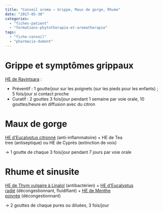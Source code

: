 ```yaml
---
title: "Conseil aroma – Grippe, Maux de gorge, Rhume"
date: "2017-05-30"
categories: 
  - "fiches-patient"
  - "formations-phytotherapie-et-aromatherapie"
tags: 
  - "fiche-conseil"
  - "pharmacie-dumont"
---
```


# Grippe et symptômes grippaux

[HE de Ravintsara](http://pharmacie.marionetmarin.fr/aromatherapie/ravintsara/) :

- Préventif : 1 goutte/jour sur les poignets (sur les pieds pour les enfants) ; 5 fois/jour si contact proche
- Curatif : 2 gouttes 3 fois/jour pendant 1 semaine par voie orale, 10 gouttes/heure en diffusion avec du citron

# Maux de gorge

[HE d'Eucalyptus citronné](http://pharmacie.marionetmarin.fr/aromatherapie/eucalyptus-citronne/) (anti-inflammatoire) + HE de Tea tree (antiseptique) ou HE de Cyprès (extinction de voix)

→ 1 goutte de chaque 3 fois/jour pendant 7 jours par voie orale

# Rhume et sinusite

[HE de Thym vulgaire à Linalol](http://pharmacie.marionetmarin.fr/aromatherapie/thym-vulgaire-linalol/) (antibactérien) + [HE d'Eucalyptus radié](http://pharmacie.marionetmarin.fr/aromatherapie/eucalyptus-radie/) (décongestionnant, fluidifiant) + [HE de Menthe poivrée](http://pharmacie.marionetmarin.fr/aromatherapie/menthe-poivree/) (décongestionnant)

→ 2 gouttes de chaque pures ou diluées, 3 fois/jour

